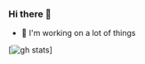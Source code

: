 ### Hi there 👋

<!--
**donnellan0007/donnellan0007** is a ✨ _special_ ✨ repository because its `README.md` (this file) appears on your GitHub profile. -->

- 🔭 I'm working on a lot of things

[![gh stats](https://github-readme-stats.vercel.app/api?username=donnellan0007&hide=contribs,prs,issues&show_icons=true&theme=buefy&bg_color=00000000)]

<!-- [![@rphi's Holopin board](https://holopin.io/api/user/board?user=don)](https://holopin.io/@don) -->

